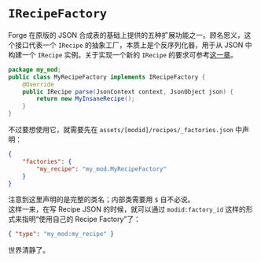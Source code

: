 # `IRecipeFactory`

Forge 在原版的 JSON 合成表的基础上提供的五种扩展功能之一。顾名思义，这个接口代表一个 `IRecipe` 的抽象工厂，本质上是个反序列化器，用于从 JSON 中构建一个 `IRecipe` 实例。关于实现一个新的 `IRecipe` 的要求可参考[这一章](../custom-recipe.md)。

```java
package my_mod;
public class MyRecipeFactory implements IRecipeFactory {
    @Override
    public IRecipe parse(JsonContext context, JsonObject json) {
        return new MyInsaneRecipe();
    }
}
```

不过要想使用它，就需要先在 `assets/[modid]/recipes/_factories.json` 中声明：

```json
{
    "factories": {
        "my_recipe": "my_mod.MyRecipeFactory"
    }
}
```

注意到这里声明的是完整的类名；内部类需要用 `$` 自不必说。  
这样一来，在写 Recipe JSON 的时候，就可以通过 `modid:factory_id` 这样的形式来指明“使用自己的 Recipe Factory”了：

```json
{ "type": "my_mod:my_recipe" }
```

世界清静了。
